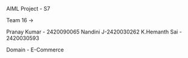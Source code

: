 AIML Project - S7


Team 16 ->

Pranay Kumar - 2420090065
Nandini J-2420030262
K.Hemanth Sai - 2420030593

Domain - E-Commerce
